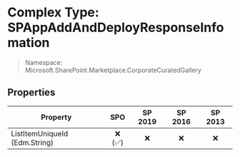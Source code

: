 # Complex Type: SPAppAddAndDeployResponseInfomation

> Namespace: Microsoft.SharePoint.Marketplace.CorporateCuratedGallery

## Properties

Property | SPO | SP 2019 | SP 2016 | SP 2013
----------|:---:|:-------:|:-------:|:-------:
ListItemUniqueId (Edm.String) | ❌ (✅) | ❌ | ❌ | ❌